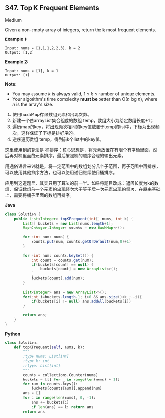 ## 347. Top K Frequent Elements

Medium

Given a non-empty array of integers, return the **k** most frequent elements.

**Example 1:**

```
Input: nums = [1,1,1,2,2,3], k = 2
Output: [1,2]
```

**Example 2:**

```
Input: nums = [1], k = 1
Output: [1]
```

**Note:**

- You may assume *k* is always valid, 1 ≤ *k* ≤ number of unique elements.
- Your algorithm's time complexity **must be** better than O(*n* log *n*), where *n* is the array's size.

1. 使用hashMap存储数组元素和出现次数。
2. 新建一个由arrayList集合组成的数组 temp，数组大小为给定数组长度+1；
3. 遍历map的key，将出现频次相同的key值放置于temp的list中，下标为出现频次，这样保证了下标是排好序的。
4. 逆序遍历数组 temp，得到前k个list中的key值。

这里使用到的算法是  桶排序：核心思想是，将元素放置在有限个有序桶里面，然后再对桶里面的元素排序，最后按照桶的顺序合理的输出元素。

用通俗语言来讲就是，将一定范围中的数组划分几个子范围，再子范围中再排序，可以使用其他排序方法，也可以使用递归继续使用桶排序。

应用到这道题里，其实只用了算法的前一半。如果将题目改成：返回长度为k的数组，保证数组前一个元素的出现频次大于等于后一次元素出现的频次，在原来基础上，需要将桶子里面的数组再排序。


**Java**

````java
class Solution {
    public List<Integer> topKFrequent(int[] nums, int k) {    
        List[] buckets = new List[nums.length+1];
        Map<Integer,Integer> counts = new HashMap<>();
        
        for (int num: nums) {
            counts.put(num, counts.getOrDefault(num,0)+1);
        }
        
        for (int num: counts.keySet()) {
            int count = counts.get(num);
            if(buckets[count] == null) {
                buckets[count] = new ArrayList<>();
            }
            buckets[count].add(num);
        }
        
        List<Integer> ans = new ArrayList<>();
        for(int i=buckets.length-1; i>0 && ans.size()<k ;--i){
            if(buckets[i] != null) ans.addAll(buckets[i]);
        }
        
        return ans;
    }
}
````

**Python**

````python
class Solution:
    def topKFrequent(self, nums, k):
        """
        :type nums: List[int]
        :type k: int
        :rtype: List[int]
        """
        counts = collections.Counter(nums)
        buckets = [[] for _ in range(len(nums) + 1)]    
        for num in counts.keys():
            buckets[counts[num]].append(num)
        ans = []
        for i in range(len(nums), 0, -1):      
            ans += buckets[i]      
            if len(ans) == k: return ans
        return ans
````
